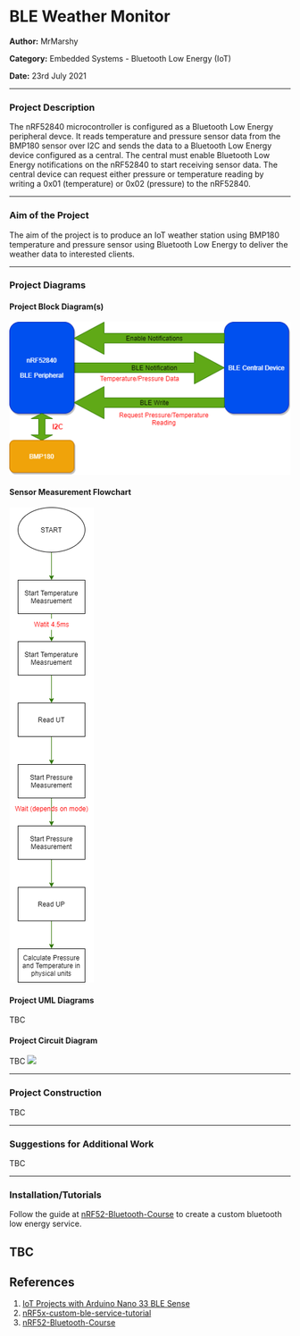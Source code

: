 # BLE Weather Monitor
**Author:** MrMarshy

**Category:** Embedded Systems - Bluetooth Low Energy (IoT)

**Date:** 23rd July 2021

----------------------------------------------------------------------

### Project Description
The nRF52840 microcontroller is configured as a Bluetooth Low Energy peripheral devce. It reads temperature and 
pressure sensor data from the BMP180 sensor over I2C and sends the data to a Bluetooth Low Energy device 
configured as a central. The central must enable Bluetooth Low Energy notifications on the nRF52840 to start 
receiving sensor data. The central device can request either pressure or temperature reading by writing a 0x01 
(temperature) or 0x02 (pressure) to the nRF52840.


----------------------------------------------------------------------

### Aim of the Project
The aim of the project is to produce an IoT weather station using BMP180 temperature and pressure sensor using
Bluetooth Low Energy to deliver the weather data to interested clients. 


----------------------------------------------------------------------

### Project Diagrams


#### Project Block Diagram(s)
![Block Diagram](Docs/Img/BlockDiagram.png)

#### Sensor Measurement Flowchart
![Measurement Flowchart](Docs/Img/MeasurementFlowChart.png)

#### Project UML Diagrams
TBC

#### Project Circuit Diagram
TBC
![](Docs/Img/example.png)


----------------------------------------------------------------------

### Project Construction
TBC

----------------------------------------------------------------------

### Suggestions for Additional Work
TBC

----------------------------------------------------------------------
### Installation/Tutorials

Follow the guide at [nRF52-Bluetooth-Course](https://github.com/NordicPlayground/nRF52-Bluetooth-Course) to 
create a custom bluetooth low energy service.

TBC
----------------------------------------------------------------------

## References
1. [IoT Projects with Arduino Nano 33 BLE Sense](https://www.apress.com/gp/book/9781484264577)
2. [nRF5x-custom-ble-service-tutorial](https://github.com/NordicPlayground/nRF5x-custom-ble-service-tutorial)
3. [nRF52-Bluetooth-Course](https://github.com/NordicPlayground/nRF52-Bluetooth-Course)